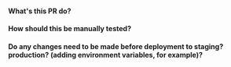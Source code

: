 #### What's this PR do?

#### How should this be manually tested?

#### Do any changes need to be made before deployment to staging? production? (adding environment variables, for example)?
